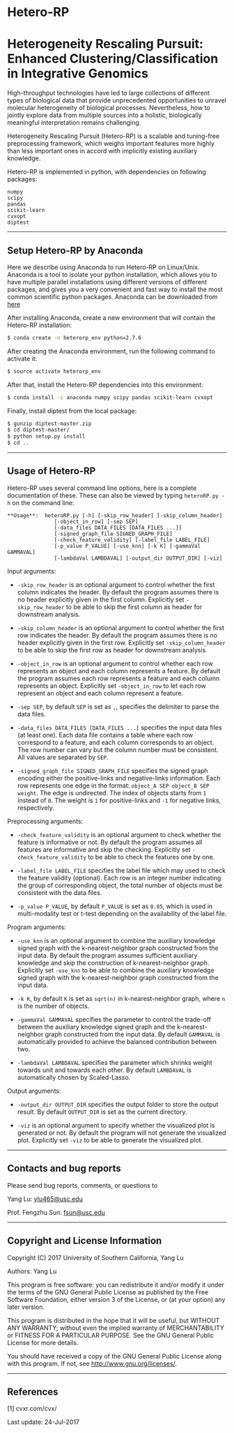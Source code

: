 # Hetero-RP
Heterogeneity Rescaling Pursuit: Enhanced Clustering/Classification in Integrative Genomics
===================

High-throughput technologies have led to large collections of different types of biological data that provide unprecedented opportunities to unravel molecular heterogeneity of biological processes. Nevertheless, how to jointly explore data from multiple sources into a holistic, biologically meaningful interpretation remains challenging. 

Heterogeneity Rescaling Pursuit (Hetero-RP) is a scalable and tuning-free preprocessing framework, which weighs important features more highly than less important ones in accord with implicitly existing auxiliary knowledge. 

Hetero-RP is implemented in python, with dependencies on following packages:

	numpy  
	scipy
	pandas
	scikit-learn
	cvxopt
	diptest

----------
Setup Hetero-RP by Anaconda
---------------
Here we describe using Anaconda to run Hetero-RP on Linux/Unix. Anaconda is a tool to isolate your python installation, which allows you to have multiple parallel installations using different versions of different packages, and gives you a very convenient and fast way to install the most common scientific python packages. Anaconda can be downloaded from [here](https://www.continuum.io/downloads) 

After installing Anaconda, create a new environment that will contain the Hetero-RP installation:

```sh
$ conda create -n heterorp_env python=2.7.6
```

After creating the Anaconda environment, run the following command to activate it:

```sh
$ source activate heterorp_env
```

After that, install the Hetero-RP dependencies into this environment:

```sh
$ conda install -c anaconda numpy scipy pandas scikit-learn cvxopt
```

Finally, install diptest from the local package:

```sh
$ gunzip diptest-master.zip
$ cd diptest-master/
$ python setup.py install
$ cd ..
```

----------
Usage of Hetero-RP
------------------------
Hetero-RP uses several command line options, here is a
complete documentation of these. These can also be viewed by typing ``heteroRP.py
-h`` on the command line:


    **Usage**:  heteroRP.py [-h] [-skip_row_header] [-skip_column_header]
                   [-object_in_row] [-sep SEP]
                   [-data_files DATA_FILES [DATA_FILES ...]]
                   [-signed_graph_file SIGNED_GRAPH_FILE]
                   [-check_feature_validity] [-label_file LABEL_FILE]
                   [-p_value P_VALUE] [-use_knn] [-k K] [-gammaVal GAMMAVAL]
                   [-lambdaVal LAMBDAVAL] [-output_dir OUTPUT_DIR] [-viz]


Input arguments:
  
- ``-skip_row_header`` is an optional argument to control whether the first column indicates the header. By default the program assumes there is no header explicitly given in the first column. Explicitly set ``-skip_row_header`` to be able to skip the first column as header for downstream analysis.

- ``-skip_column_header`` is an optional argument to control whether the first row indicates the header. By default the program assumes there is no header explicitly given in the first row. Explicitly set ``-skip_column_header`` to be able to skip the first row as header for downstream analysis.

- ``-object_in_row`` is an optional argument to control whether each row represents an object and each column represents a feature. By default the program assumes each row represents a feature and each column represents an object. Explicitly set ``-object_in_row`` to let each row represent an object and each column represent a feature.

- ``-sep SEP``, by default ``SEP`` is set as ``,``, specifies the delimiter to parse the data files.

- ``-data_files DATA_FILES [DATA_FILES ...]`` specifies the input data files (at least one). Each data file contains a table where each row correspond to a feature, and each column corresponds to an object. The row number can vary but the column number must be consistent. All values are separated by ``SEP``.

- ``-signed_graph_file SIGNED_GRAPH_FILE`` specifies the signed graph encoding either the positive-links and negative-links information. Each row represents one edge in the format: ``object_A SEP object_B SEP weight``. The edge is undirected. The index of objects starts from ``1`` instead of ``0``. The weight is ``1`` for positive-links and ``-1`` for negative links, respectively.


Preprocessing arguments:

- ``-check_feature_validity`` is an optional argument to check whether the feature is informative or not. By default the program assumes all features are informative and skip the checking. Explicitly set ``-check_feature_validity`` to be able to check the features one by one.

- ``-label_file LABEL_FILE`` specifies the label file which may used to check the feature validity (optional). Each row is an integer number indicating the group of corresponding object, the total number of objects must be consistent with the data files.

- ``-p_value P_VALUE``, by default ``P_VALUE`` is set as ``0.05``, which is used in multi-modality test or t-test depending on the availability of the label file.


Program arguments:

- ``-use_knn`` is an optional argument to combine the auxiliary knowledge signed graph with the k-nearest-neighbor graph constructed from the input data. By default the program assumes sufficient auxiliary knowledge and skip the construction of k-nearest-neighbor graph. Explicitly set ``-use_knn`` to be able to combine the auxiliary knowledge signed graph with the k-nearest-neighbor graph constructed from the input data.

- ``-k K``, by default ``K`` is set as ``sqrt(n)`` in k-nearest-neighbor graph, where ``n`` is the number of objects. 

- ``-gammaVal GAMMAVAL`` specifies the parameter to control the trade-off between the auxiliary knowledge signed graph and the k-nearest-neighbor graph constructed from the input data. By default ``GAMMAVAL`` is automatically provided to achieve the balanced contribution between two.

- ``-lambdaVal LAMBDAVAL`` specifies the parameter which shrinks weight towards unit and towards each other. By default ``LAMBDAVAL`` is automatically chosen by Scaled-Lasso.


Output arguments:

- ``-output_dir OUTPUT_DIR`` specifies the output folder to store the output result. By default ``OUTPUT_DIR`` is set as the current directory.

- ``-viz`` is an optional argument to specify whether the visualized plot is generated or not. By default the program will not generate the visualized plot. Explicitly set ``-viz`` to be able to generate the visualized plot.

	
----------
Contacts and bug reports
------------------------
Please send bug reports, comments, or questions to 

Yang Lu: [ylu465@usc.edu](mailto:ylu465@usc.edu)

Prof. Fengzhu Sun: [fsun@usc.edu](mailto:fsun@usc.edu)


----------
Copyright and License Information
---------------------------------
Copyright (C) 2017 University of Southern California, Yang Lu

Authors: Yang Lu

This program is free software: you can redistribute it and/or modify it under
the terms of the GNU General Public License as published by the Free Software
Foundation, either version 3 of the License, or (at your option) any later
version.

This program is distributed in the hope that it will be useful, but WITHOUT
ANY WARRANTY; without even the implied warranty of MERCHANTABILITY or FITNESS
FOR A PARTICULAR PURPOSE. See the GNU General Public License for more details.

You should have received a copy of the GNU General Public License along with
this program. If not, see http://www.gnu.org/licenses/.


----------
References
---------------------------------
[1] cvxr.com/cvx/



Last update: 24-Jul-2017
